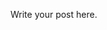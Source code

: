 <!--
.. title: Test
.. slug: test
.. date: 2021-07-10 00:51:22 UTC-04:00
.. tags: 
.. category: 
.. link: 
.. description: 
.. type: text
-->

Write your post here.
